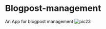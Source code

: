 # Blogpost-management
An App for blogpost management
![pic23](https://user-images.githubusercontent.com/64857328/91639399-fd6e3c80-ea1e-11ea-9ddd-cd5630346657.png)

